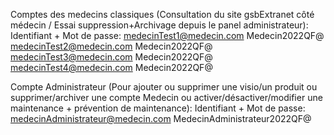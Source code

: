 Comptes des medecins classiques (Consultation du site gsbExtranet côté médecin / Essai suppression+Archivage depuis le panel administrateur):
Identifiant + Mot de passe:	medecinTest1@medecin.com	Medecin2022QF@
					medecinTest2@medecin.com	Medecin2022QF@
					medecinTest3@medecin.com	Medecin2022QF@
					medecinTest4@medecin.com	Medecin2022QF@


Compte Administrateur (Pour ajouter ou supprimer une visio/un produit ou supprimer/archiver une compte Medecin ou activer/désactiver/modifier une maintenance + prévention de maintenance):
Identifiant + Mot de passe:	medecinAdministrateur@medecin.com	MedecinAdministrateur2022QF@